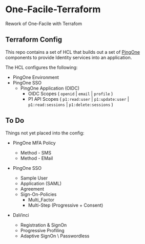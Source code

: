 # One-Facile-Terraform

Rework of One-Facile with Terrafom

## Terraform Config

This repo contains a set of HCL that builds out a set of [PingOne](https://www.pingidentity.com/en/try-ping.html) components to provide Identity services into an application.

The HCL configures the following:

* PingOne Environment
* PingOne SSO
  * PingOne Application (OIDC)
    * OIDC Scopes ( `openid` | `email` | `profile` )
    * P1 API Scopes ( `p1:read:user` | `p1:update:user` | `p1:read:sessions` | `p1:delete:sessions` )

## To Do

Things not yet placed into the config:

* PingOne MFA Policy
  * Method - SMS
  * Method - EMail

* PingOne SSO
  * Sample User
  * Application (SAML)
  * Agreement
  * Sign-On-Policies
    * Multi_Factor
    * Multi-Step (Progressive + Consent)
* DaVinci
  * Registration & SignOn
  * Progressive Profiling
  * Adaptive SignOn \ Passwordless
